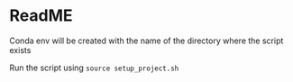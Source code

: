# ReadME


Conda env will be created with the name of the directory where the script exists

Run the script using   `source setup_project.sh`
